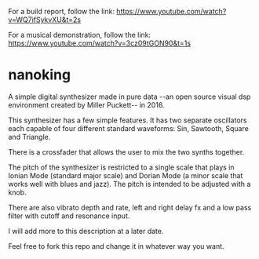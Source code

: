 For a build report, follow the link:
https://www.youtube.com/watch?v=WQ7ifSykvXU&t=2s

For a musical demonstration, follow the link:
https://www.youtube.com/watch?v=3cz09tGON90&t=1s

# nanoking
A simple digital synthesizer made in pure data --an open source visual dsp environment created by Miller Puckett-- in 2016.

This synthesizer has a few simple features. It has two separate oscillators each capable of four different standard waveforms:
Sin, Sawtooth, Square and Triangle.

There is a crossfader that allows the user to mix the two synths together.

The pitch of the synthesizer is restricted to a single scale that plays in Ionian Mode (standard major scale) and Dorian Mode
(a minor scale that works well with blues and jazz). The pitch is intended to be adjusted with a knob.

There are also vibrato depth and rate, left and right delay fx and a low pass filter with cutoff and resonance input.

I will add more to this description at a later date.

Feel free to fork this repo and change it in whatever way you want.
